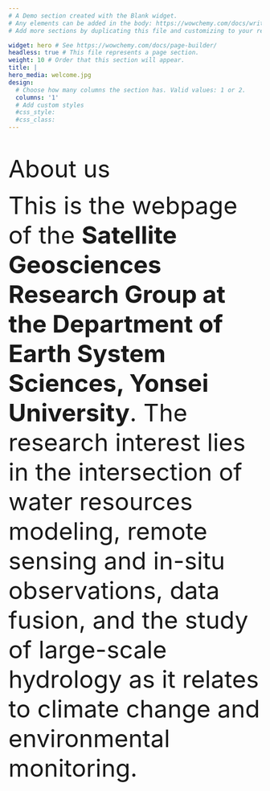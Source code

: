 ```yaml
---
# A Demo section created with the Blank widget.
# Any elements can be added in the body: https://wowchemy.com/docs/writing-markdown-latex/
# Add more sections by duplicating this file and customizing to your requirements.

widget: hero # See https://wowchemy.com/docs/page-builder/
headless: true # This file represents a page section.
weight: 10 # Order that this section will appear.
title: |
hero_media: welcome.jpg
design:
  # Choose how many columns the section has. Valid values: 1 or 2.
  columns: '1'
  # Add custom styles
  #css_style:
  #css_class:
---
```


<br>

<font size='20'>About us</font>

<font size='10'>This is the webpage of the **Satellite Geosciences Research Group at the Department of Earth System Sciences, Yonsei University**. The research interest lies in the intersection of water resources modeling, remote sensing and in-situ observations, data fusion, and the study of large-scale hydrology as it relates to climate change and environmental monitoring.</font>
